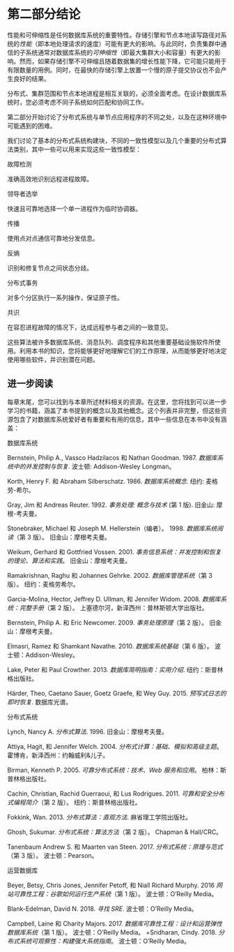 # 第二部分结论

性能和可伸缩性是任何数据库系统的重要特性。存储引擎和节点本地读写路径对系统的*性能*（即本地处理请求的速度）可能有更大的影响。与此同时，负责集群中通信的子系统通常对数据库系统的*可伸缩性*（即最大集群大小和容量）有更大的影响。然而，如果存储引擎不可伸缩且随着数据集的增长性能下降，它可能只能用于有限数量的用例。同时，在最快的存储引擎上放置一个慢的原子提交协议也不会产生良好的结果。

分布式、集群范围和节点本地进程是相互关联的，必须全面考虑。在设计数据库系统时，您必须考虑不同子系统如何匹配和协同工作。

第二部分开始讨论了分布式系统与单节点应用程序的不同之处，以及在这种环境中可能遇到的困难。

我们讨论了基本的分布式系统构建块，不同的一致性模型以及几个重要的分布式算法类别，其中一些可以用来实现这些一致性模型：

故障检测

准确高效地识别远程进程故障。

领导者选举

快速且可靠地选择一个单一进程作为临时协调器。

传播

使用点对点通信可靠地分发信息。

反熵

识别和修复节点之间状态分歧。

分布式事务

对多个分区执行一系列操作，保证原子性。

共识

在容忍进程故障的情况下，达成远程参与者之间的一致意见。

这些算法被许多数据库系统、消息队列、调度程序和其他重要基础设施软件所使用。利用本书的知识，您将能够更好地理解它们的工作原理，从而能够更好地决定使用哪些软件，并识别潜在问题。

## 进一步阅读

每章末尾，您可以找到与本章所述材料相关的资源。在这里，您将找到可以进一步学习的书籍，涵盖了本书提到的概念以及其他概念。这个列表并非完整，但这些资源包含了对数据库系统爱好者有重要和有用的信息，其中一些信息在本书中没有涵盖：

数据库系统

Bernstein, Philip A., Vassco Hadzilacos 和 Nathan Goodman. 1987\. *数据库系统中的并发控制与恢复*. 波士顿: Addison-Wesley Longman。

Korth, Henry F. 和 Abraham Silberschatz. 1986\. *数据库系统概念*. 纽约: 麦格劳-希尔。

Gray, Jim 和 Andreas Reuter. 1992\. *事务处理: 概念与技术* (第 1 版). 旧金山: 摩根-考夫曼。

Stonebraker, Michael 和 Joseph M. Hellerstein（编者）。 1998\. *数据库系统阅读*（第 3 版）。 旧金山：摩根考夫曼。

Weikum, Gerhard 和 Gottfried Vossen. 2001\. *事务信息系统：并发控制和恢复的理论、算法和实践*。 旧金山：摩根考夫曼。

Ramakrishnan, Raghu 和 Johannes Gehrke. 2002\. *数据库管理系统*（第 3 版）。 纽约：麦格劳希尔。

Garcia-Molina, Hector, Jeffrey D. Ullman, 和 Jennifer Widom. 2008\. *数据库系统：完整手册*（第 2 版）。 上塞德尔河，新泽西州：普林斯顿大学出版社。

Bernstein, Philip A. 和 Eric Newcomer. 2009\. *事务处理原理*（第 2 版）。 旧金山：摩根考夫曼。

Elmasri, Ramez 和 Shamkant Navathe. 2010\. *数据库系统基础*（第 6 版）。 波士顿：Addison-Wesley。

Lake, Peter 和 Paul Crowther. 2013\. *数据库简明指南：实用介绍*. 纽约：斯普林格出版社。

Härder, Theo, Caetano Sauer, Goetz Graefe, 和 Wey Guy. 2015\. *预写式日志的即时恢复*. 数据库光谱。

分布式系统

Lynch, Nancy A. *分布式算法*. 1996\. 旧金山：摩根考夫曼。

Attiya, Hagit, 和 Jennifer Welch. 2004\. *分布式计算：基础、模拟和高级主题*。 霍博肯，新泽西州：约翰威利&儿子。

Birman, Kenneth P. 2005\. *可靠分布式系统：技术、Web 服务和应用*。 柏林：斯普林格出版社。

Cachin, Christian, Rachid Guerraoui, 和 Lus Rodrigues. 2011\. *可靠和安全分布式编程简介*（第 2 版）。 纽约：斯普林格出版社。

Fokkink, Wan. 2013\. *分布式算法：直观方法*. 麻省理工学院出版社。

Ghosh, Sukumar. *分布式系统：算法方法*（第 2 版）。 Chapman & Hall/CRC。

Tanenbaum Andrew S. 和 Maarten van Steen. 2017\. *分布式系统：原理与范式*（第 3 版）。 波士顿：Pearson。

运营数据库

Beyer, Betsy, Chris Jones, Jennifer Petoff, 和 Niall Richard Murphy. 2016 *网站可靠性工程：谷歌如何运行生产系统*（第 1 版）。 波士顿：O’Reilly Media。

Blank-Edelman, David N. 2018\. *寻找 SRE*. 波士顿：O’Reilly Media。

Campbell, Laine 和 Charity Majors. 2017\. *数据库可靠性工程：设计和运营弹性数据库系统*（第 1 版）。 波士顿：O’Reilly Media。 +Sridharan, Cindy. 2018\. *分布式系统可观察性：构建强大系统指南*。 波士顿：O’Reilly Media。
